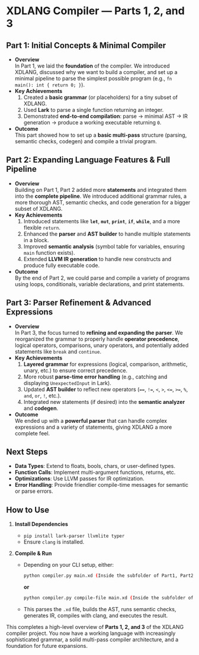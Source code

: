 # XDLANG Compiler — Parts 1, 2, and 3

## Part 1: Initial Concepts & Minimal Compiler

- **Overview**  
  In Part 1, we laid the **foundation** of the compiler. We introduced XDLANG, discussed why we want to build a compiler, and set up a minimal pipeline to parse the simplest possible program (e.g., `fn main(): int { return 0; }`).
- **Key Achievements**  
  1. Created a **basic grammar** (or placeholders) for a tiny subset of XDLANG.  
  2. Used **Lark** to parse a single function returning an integer.  
  3. Demonstrated **end-to-end compilation**: parse → minimal AST → IR generation → produce a working executable returning `0`.
- **Outcome**  
  This part showed how to set up a **basic multi-pass** structure (parsing, semantic checks, codegen) and compile a trivial program.


## Part 2: Expanding Language Features & Full Pipeline

- **Overview**  
  Building on Part 1, Part 2 added more **statements** and integrated them into the **complete pipeline**. We introduced additional grammar rules, a more thorough AST, semantic checks, and code generation for a bigger subset of XDLANG.
- **Key Achievements**  
  1. Introduced statements like **`let`**, **`mut`**, **`print`**, **`if`**, **`while`**, and a more flexible `return`.  
  2. Enhanced the **parser** and **AST builder** to handle multiple statements in a block.  
  3. Improved **semantic analysis** (symbol table for variables, ensuring `main` function exists).  
  4. Extended **LLVM IR generation** to handle new constructs and produce fully executable code.
- **Outcome**  
  By the end of Part 2, we could parse and compile a variety of programs using loops, conditionals, variable declarations, and print statements.


## Part 3: Parser Refinement & Advanced Expressions

- **Overview**  
  In Part 3, the focus turned to **refining and expanding the parser**. We reorganized the grammar to properly handle **operator precedence**, logical operators, comparisons, unary operators, and potentially added statements like `break` and `continue`.
- **Key Achievements**  
  1. **Layered grammar** for expressions (logical, comparison, arithmetic, unary, etc.) to ensure correct precedence.  
  2. More robust **parse-time error handling** (e.g., catching and displaying `UnexpectedInput` in Lark).  
  3. Updated **AST builder** to reflect new operators (`==`, `!=`, `<`, `>`, `<=`, `>=`, `%`, `and`, `or`, `!`, etc.).  
  4. Integrated new statements (if desired) into the **semantic analyzer** and **codegen**.  
- **Outcome**  
  We ended up with a **powerful parser** that can handle complex expressions and a variety of statements, giving XDLANG a more complete feel.


## Next Steps

- **Data Types**: Extend to floats, bools, chars, or user-defined types.  
- **Function Calls**: Implement multi-argument functions, returns, etc.  
- **Optimizations**: Use LLVM passes for IR optimization.  
- **Error Handling**: Provide friendlier compile-time messages for semantic or parse errors.


## How to Use

1. **Install Dependencies**  
   - `pip install lark-parser llvmlite typer`  
   - Ensure `clang` is installed.

2. **Compile & Run**  
   - Depending on your CLI setup, either:  
     ```bash
     python compiler.py main.xd (Inside the subfolder of Part1, Part2 and Part3)
     ```  
     **or**  
     ```bash
     python compiler.py compile-file main.xd (Inside the subfolder of Part1, Part2 and Part3)
     ```
   - This parses the `.xd` file, builds the AST, runs semantic checks, generates IR, compiles with clang, and executes the result.


This completes a high-level overview of **Parts 1, 2, and 3** of the XDLANG compiler project. You now have a working language with increasingly sophisticated grammar, a solid multi-pass compiler architecture, and a foundation for future expansions.